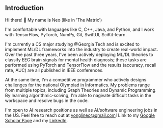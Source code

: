 ## Introduction
Hi there! 👋 My name is Neo (like in 'The Matrix')

I'm comfortable with languages like C, C++, Java, and Python, and I work with TensorFlow, PyTorch, NumPy, Git, SwiftUI, SciKit-learn.

I'm currently a CS major studying @Georgia Tech and is excited to implement ML/DL frameworks into the industry to create real-world impact. Over the past three years, I've been actively deploying ML/DL theories to classify EEG brain signals for mental health diagnosis; these tasks are performed using PyTorch and TensorFlow and the results (accuracy, recall rate, AUC) are all published in IEEE conferences.

At the same time, I'm a competitive programmer who actively designs challenges for the national Olympiad in Informatics. My problems range from multiple topics, including Graph Theories and Dynamic Programming. By learning algorithmic-solving, I'm able to nagivate difficult tasks in the workspace and resolve bugs in the code. 

I'm open to AI research positions as well as AI/software engineering jobs in the US. Feel free to reach out at yonglineo@gmail.com! Link to my [Google Scholar Page](https://scholar.google.com/citations?user=miPGurwAAAAJ&hl=en) and my [LinkedIn](https://www.linkedin.com/in/yong-li-neo-23360b2b8/).

<!--
**YLNeooo/YLNeooo** is a ✨ _special_ ✨ repository because its `README.md` (this file) appears on your GitHub profile.

Here are some ideas to get you started:

- 🔭 I’m currently working on ...
- 🌱 I’m currently learning ...
- 👯 I’m looking to collaborate on ...
- 🤔 I’m looking for help with ...
- 💬 Ask me about ...
- 📫 How to reach me: ...
- 😄 Pronouns: ...
- ⚡ Fun fact: ...
-->
